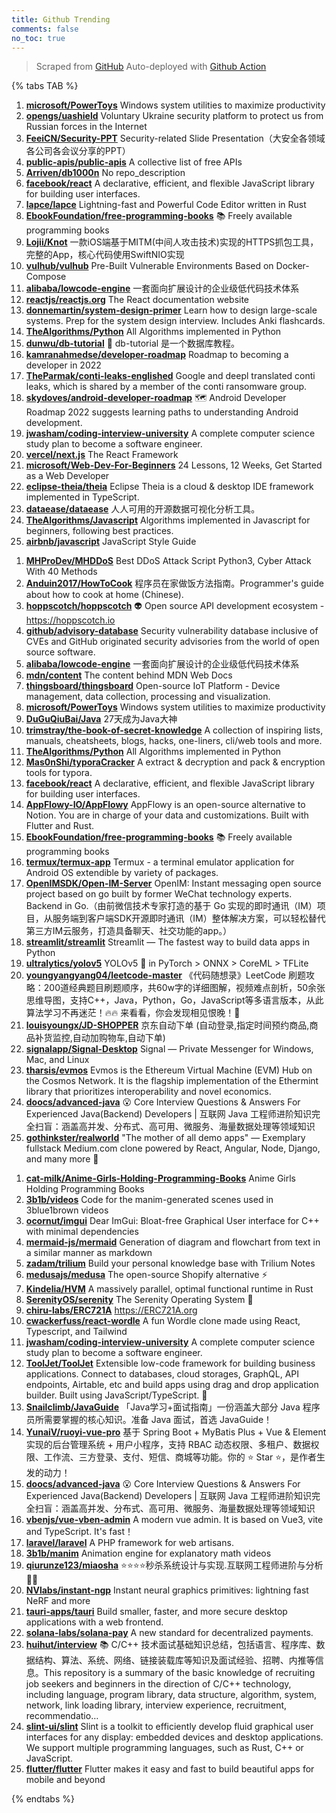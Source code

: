 ```yaml
---
title: Github Trending
comments: false
no_toc: true
---
```


> Scraped from [GitHub](https://github.com/trending)
Auto-deployed with [Github Action](https://docs.github.com/en/actions)

{% tabs TAB %}
<!-- tab Daily -->
1. [**microsoft/PowerToys**](https://github.com/microsoft/PowerToys)
Windows system utilities to maximize productivity
2. [**opengs/uashield**](https://github.com/opengs/uashield)
Voluntary Ukraine security platform to protect us from Russian forces in the Internet
3. [**FeeiCN/Security-PPT**](https://github.com/FeeiCN/Security-PPT)
Security-related Slide Presentation（大安全各领域各公司各会议分享的PPT）
4. [**public-apis/public-apis**](https://github.com/public-apis/public-apis)
A collective list of free APIs
5. [**Arriven/db1000n**](https://github.com/Arriven/db1000n)
No repo_description
6. [**facebook/react**](https://github.com/facebook/react)
A declarative, efficient, and flexible JavaScript library for building user interfaces.
7. [**lapce/lapce**](https://github.com/lapce/lapce)
Lightning-fast and Powerful Code Editor written in Rust
8. [**EbookFoundation/free-programming-books**](https://github.com/EbookFoundation/free-programming-books)
📚 Freely available programming books
9. [**Lojii/Knot**](https://github.com/Lojii/Knot)
一款iOS端基于MITM(中间人攻击技术)实现的HTTPS抓包工具，完整的App，核心代码使用SwiftNIO实现
10. [**vulhub/vulhub**](https://github.com/vulhub/vulhub)
Pre-Built Vulnerable Environments Based on Docker-Compose
11. [**alibaba/lowcode-engine**](https://github.com/alibaba/lowcode-engine)
一套面向扩展设计的企业级低代码技术体系
12. [**reactjs/reactjs.org**](https://github.com/reactjs/reactjs.org)
The React documentation website
13. [**donnemartin/system-design-primer**](https://github.com/donnemartin/system-design-primer)
Learn how to design large-scale systems. Prep for the system design interview. Includes Anki flashcards.
14. [**TheAlgorithms/Python**](https://github.com/TheAlgorithms/Python)
All Algorithms implemented in Python
15. [**dunwu/db-tutorial**](https://github.com/dunwu/db-tutorial)
💾 db-tutorial 是一个数据库教程。
16. [**kamranahmedse/developer-roadmap**](https://github.com/kamranahmedse/developer-roadmap)
Roadmap to becoming a developer in 2022
17. [**TheParmak/conti-leaks-englished**](https://github.com/TheParmak/conti-leaks-englished)
Google and deepl translated conti leaks, which is shared by a member of the conti ransomware group.
18. [**skydoves/android-developer-roadmap**](https://github.com/skydoves/android-developer-roadmap)
🗺 Android Developer Roadmap 2022 suggests learning paths to understanding Android development.
19. [**jwasham/coding-interview-university**](https://github.com/jwasham/coding-interview-university)
A complete computer science study plan to become a software engineer.
20. [**vercel/next.js**](https://github.com/vercel/next.js)
The React Framework
21. [**microsoft/Web-Dev-For-Beginners**](https://github.com/microsoft/Web-Dev-For-Beginners)
24 Lessons, 12 Weeks, Get Started as a Web Developer
22. [**eclipse-theia/theia**](https://github.com/eclipse-theia/theia)
Eclipse Theia is a cloud & desktop IDE framework implemented in TypeScript.
23. [**dataease/dataease**](https://github.com/dataease/dataease)
人人可用的开源数据可视化分析工具。
24. [**TheAlgorithms/Javascript**](https://github.com/TheAlgorithms/Javascript)
Algorithms implemented in Javascript for beginners, following best practices.
25. [**airbnb/javascript**](https://github.com/airbnb/javascript)
JavaScript Style Guide
<!-- endtab -->
<!-- tab Weekly -->
1. [**MHProDev/MHDDoS**](https://github.com/MHProDev/MHDDoS)
Best DDoS Attack Script Python3, Cyber Attack With 40 Methods
2. [**Anduin2017/HowToCook**](https://github.com/Anduin2017/HowToCook)
程序员在家做饭方法指南。Programmer's guide about how to cook at home (Chinese).
3. [**hoppscotch/hoppscotch**](https://github.com/hoppscotch/hoppscotch)
👽 Open source API development ecosystem - https://hoppscotch.io
4. [**github/advisory-database**](https://github.com/github/advisory-database)
Security vulnerability database inclusive of CVEs and GitHub originated security advisories from the world of open source software.
5. [**alibaba/lowcode-engine**](https://github.com/alibaba/lowcode-engine)
一套面向扩展设计的企业级低代码技术体系
6. [**mdn/content**](https://github.com/mdn/content)
The content behind MDN Web Docs
7. [**thingsboard/thingsboard**](https://github.com/thingsboard/thingsboard)
Open-source IoT Platform - Device management, data collection, processing and visualization.
8. [**microsoft/PowerToys**](https://github.com/microsoft/PowerToys)
Windows system utilities to maximize productivity
9. [**DuGuQiuBai/Java**](https://github.com/DuGuQiuBai/Java)
27天成为Java大神
10. [**trimstray/the-book-of-secret-knowledge**](https://github.com/trimstray/the-book-of-secret-knowledge)
A collection of inspiring lists, manuals, cheatsheets, blogs, hacks, one-liners, cli/web tools and more.
11. [**TheAlgorithms/Python**](https://github.com/TheAlgorithms/Python)
All Algorithms implemented in Python
12. [**Mas0nShi/typoraCracker**](https://github.com/Mas0nShi/typoraCracker)
A extract & decryption and pack & encryption tools for typora.
13. [**facebook/react**](https://github.com/facebook/react)
A declarative, efficient, and flexible JavaScript library for building user interfaces.
14. [**AppFlowy-IO/AppFlowy**](https://github.com/AppFlowy-IO/AppFlowy)
AppFlowy is an open-source alternative to Notion. You are in charge of your data and customizations. Built with Flutter and Rust.
15. [**EbookFoundation/free-programming-books**](https://github.com/EbookFoundation/free-programming-books)
📚 Freely available programming books
16. [**termux/termux-app**](https://github.com/termux/termux-app)
Termux - a terminal emulator application for Android OS extendible by variety of packages.
17. [**OpenIMSDK/Open-IM-Server**](https://github.com/OpenIMSDK/Open-IM-Server)
OpenIM: Instant messaging open source project based on go built by former WeChat technology experts. Backend in Go.（由前微信技术专家打造的基于 Go 实现的即时通讯（IM）项目，从服务端到客户端SDK开源即时通讯（IM）整体解决方案，可以轻松替代第三方IM云服务，打造具备聊天、社交功能的app。）
18. [**streamlit/streamlit**](https://github.com/streamlit/streamlit)
Streamlit — The fastest way to build data apps in Python
19. [**ultralytics/yolov5**](https://github.com/ultralytics/yolov5)
YOLOv5 🚀 in PyTorch > ONNX > CoreML > TFLite
20. [**youngyangyang04/leetcode-master**](https://github.com/youngyangyang04/leetcode-master)
《代码随想录》LeetCode 刷题攻略：200道经典题目刷题顺序，共60w字的详细图解，视频难点剖析，50余张思维导图，支持C++，Java，Python，Go，JavaScript等多语言版本，从此算法学习不再迷茫！🔥🔥 来看看，你会发现相见恨晚！🚀
21. [**louisyoungx/JD-SHOPPER**](https://github.com/louisyoungx/JD-SHOPPER)
京东自动下单 (自动登录,指定时间预约商品,商品补货监控,自动加购物车,自动下单)
22. [**signalapp/Signal-Desktop**](https://github.com/signalapp/Signal-Desktop)
Signal — Private Messenger for Windows, Mac, and Linux
23. [**tharsis/evmos**](https://github.com/tharsis/evmos)
Evmos is the Ethereum Virtual Machine (EVM) Hub on the Cosmos Network. It is the flagship implementation of the Ethermint library that prioritizes interoperability and novel economics.
24. [**doocs/advanced-java**](https://github.com/doocs/advanced-java)
😮 Core Interview Questions & Answers For Experienced Java(Backend) Developers | 互联网 Java 工程师进阶知识完全扫盲：涵盖高并发、分布式、高可用、微服务、海量数据处理等领域知识
25. [**gothinkster/realworld**](https://github.com/gothinkster/realworld)
"The mother of all demo apps" — Exemplary fullstack Medium.com clone powered by React, Angular, Node, Django, and many more 🏅
<!-- endtab -->
<!-- tab Monthly -->
1. [**cat-milk/Anime-Girls-Holding-Programming-Books**](https://github.com/cat-milk/Anime-Girls-Holding-Programming-Books)
Anime Girls Holding Programming Books
2. [**3b1b/videos**](https://github.com/3b1b/videos)
Code for the manim-generated scenes used in 3blue1brown videos
3. [**ocornut/imgui**](https://github.com/ocornut/imgui)
Dear ImGui: Bloat-free Graphical User interface for C++ with minimal dependencies
4. [**mermaid-js/mermaid**](https://github.com/mermaid-js/mermaid)
Generation of diagram and flowchart from text in a similar manner as markdown
5. [**zadam/trilium**](https://github.com/zadam/trilium)
Build your personal knowledge base with Trilium Notes
6. [**medusajs/medusa**](https://github.com/medusajs/medusa)
The open-source Shopify alternative ⚡️
7. [**Kindelia/HVM**](https://github.com/Kindelia/HVM)
A massively parallel, optimal functional runtime in Rust
8. [**SerenityOS/serenity**](https://github.com/SerenityOS/serenity)
The Serenity Operating System 🐞
9. [**chiru-labs/ERC721A**](https://github.com/chiru-labs/ERC721A)
https://ERC721A.org
10. [**cwackerfuss/react-wordle**](https://github.com/cwackerfuss/react-wordle)
A fun Wordle clone made using React, Typescript, and Tailwind
11. [**jwasham/coding-interview-university**](https://github.com/jwasham/coding-interview-university)
A complete computer science study plan to become a software engineer.
12. [**ToolJet/ToolJet**](https://github.com/ToolJet/ToolJet)
Extensible low-code framework for building business applications. Connect to databases, cloud storages, GraphQL, API endpoints, Airtable, etc and build apps using drag and drop application builder. Built using JavaScript/TypeScript. 🚀
13. [**Snailclimb/JavaGuide**](https://github.com/Snailclimb/JavaGuide)
「Java学习+面试指南」一份涵盖大部分 Java 程序员所需要掌握的核心知识。准备 Java 面试，首选 JavaGuide！
14. [**YunaiV/ruoyi-vue-pro**](https://github.com/YunaiV/ruoyi-vue-pro)
基于 Spring Boot + MyBatis Plus + Vue & Element 实现的后台管理系统 + 用户小程序，支持 RBAC 动态权限、多租户、数据权限、工作流、三方登录、支付、短信、商城等功能。你的 ⭐️ Star ⭐️，是作者生发的动力！
15. [**doocs/advanced-java**](https://github.com/doocs/advanced-java)
😮 Core Interview Questions & Answers For Experienced Java(Backend) Developers | 互联网 Java 工程师进阶知识完全扫盲：涵盖高并发、分布式、高可用、微服务、海量数据处理等领域知识
16. [**vbenjs/vue-vben-admin**](https://github.com/vbenjs/vue-vben-admin)
A modern vue admin. It is based on Vue3, vite and TypeScript. It's fast！
17. [**laravel/laravel**](https://github.com/laravel/laravel)
A PHP framework for web artisans.
18. [**3b1b/manim**](https://github.com/3b1b/manim)
Animation engine for explanatory math videos
19. [**qiurunze123/miaosha**](https://github.com/qiurunze123/miaosha)
⭐⭐⭐⭐秒杀系统设计与实现.互联网工程师进阶与分析🙋🐓
20. [**NVlabs/instant-ngp**](https://github.com/NVlabs/instant-ngp)
Instant neural graphics primitives: lightning fast NeRF and more
21. [**tauri-apps/tauri**](https://github.com/tauri-apps/tauri)
Build smaller, faster, and more secure desktop applications with a web frontend.
22. [**solana-labs/solana-pay**](https://github.com/solana-labs/solana-pay)
A new standard for decentralized payments.
23. [**huihut/interview**](https://github.com/huihut/interview)
📚 C/C++ 技术面试基础知识总结，包括语言、程序库、数据结构、算法、系统、网络、链接装载库等知识及面试经验、招聘、内推等信息。This repository is a summary of the basic knowledge of recruiting job seekers and beginners in the direction of C/C++ technology, including language, program library, data structure, algorithm, system, network, link loading library, interview experience, recruitment, recommendatio…
24. [**slint-ui/slint**](https://github.com/slint-ui/slint)
Slint is a toolkit to efficiently develop fluid graphical user interfaces for any display: embedded devices and desktop applications. We support multiple programming languages, such as Rust, C++ or JavaScript.
25. [**flutter/flutter**](https://github.com/flutter/flutter)
Flutter makes it easy and fast to build beautiful apps for mobile and beyond
<!-- endtab -->
{% endtabs %}
